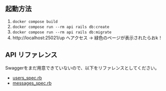 ## 起動方法
1. `docker compose build`
2. `docker compose run --rm api rails db:create`
3. `docker compose run --rm api rails db:migrate`
4. http://localhost:25021/up へアクセス -> 緑色のページが表示されたらおk！

## API リファレンス
Swaggerをまだ用意できていないので、以下をリファレンスとしてください。
- [users_spec.rb](https://github.com/BokunoLab-p2hacks/chat-api/blob/main/spec/requests/users_spec.rb)
- [messages_spec.rb](https://github.com/BokunoLab-p2hacks/chat-api/blob/main/spec/requests/messages_spec.rb)

